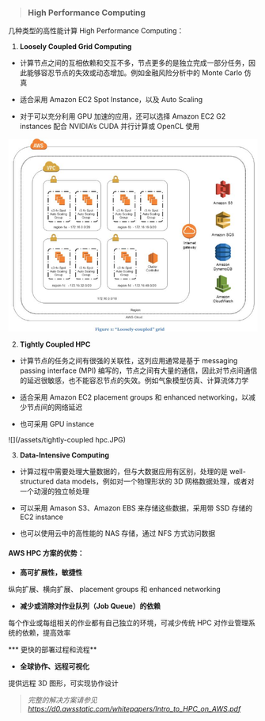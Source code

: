 > ### **High Performance Computing**

几种类型的高性能计算 High Performance Computing：

1. **Loosely Coupled Grid Computing**

 * 计算节点之间的互相依赖和交互不多，节点更多的是独立完成一部分任务，因此能够容忍节点的失效或动态增加。例如金融风险分析中的 Monte Carlo 仿真
 
 * 适合采用 Amazon EC2 Spot Instance，以及 Auto Scaling
 
 * 对于可以充分利用 GPU 加速的应用，还可以选择 Amazon EC2 G2 instances 配合 NVIDIA’s CUDA 并行计算或 OpenCL 使用
 
 ![](/assets/loose-couple-HPC.JPG)

2. **Tightly Coupled HPC**

 * 计算节点的任务之间有很强的关联性，这列应用通常是基于 messaging passing interface (MPI) 编写的，节点之间有大量的通信，因此对节点间通信的延迟很敏感，也不能容忍节点的失效。例如气象模型仿真、计算流体力学
 
 * 适合采用 Amazon EC2 placement groups 和  enhanced networking，以减少节点间的网络延迟
 
 * 也可采用 GPU instance
 
 ![](/assets/tightly-coupled hpc.JPG)

3. **Data-Intensive Computing**

 * 计算过程中需要处理大量数据的，但与大数据应用有区别，处理的是 well-structured data models，例如对一个物理形状的 3D 网格数据处理，或者对一个动漫的独立帧处理
 
 * 可以采用 Amason S3、Amazon EBS 来存储这些数据，采用带 SSD 存储的EC2 instance
 
 * 也可以使用云中的高性能的 NAS 存储，通过 NFS 方式访问数据



#### AWS HPC 方案的优势：

* **高可扩展性，敏捷性**

 纵向扩展、横向扩展、 placement groups 和 enhanced networking

* **减少或消除对作业队列（Job Queue）的依赖**

 每个作业或每组相关的作业都有自己独立的环境，可减少传统 HPC 对作业管理系统的依赖，提高效率

*** 更快的部署过程和流程**

* **全球协作、远程可视化**

 提供远程 3D 图形，可实现协作设计


> _完整的解决方案请参见 https://d0.awsstatic.com/whitepapers/Intro_to_HPC_on_AWS.pdf_